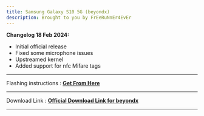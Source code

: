 ```yaml
---
title: Samsung Galaxy S10 5G (beyondx) 
description: Brought to you by FrEeRuNnEr4EvEr
---
```


<b>Changelog 18 Feb 2024:</b>
- Initial official release
- Fixed some microphone issues
- Upstreamed kernel
- Added support for nfc Mifare tags

----
Flashing instructions : [**Get From Here**](beyondx_inst.md)

----
Download Link : [**Official Download Link for beyondx**](https://sourceforge.net/projects/projectmatrixx/files/Android-14/beyondx/)

----

